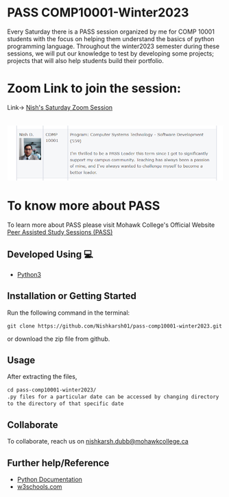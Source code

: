 # PASS COMP10001-Winter2023
Every Saturday there is a PASS session organized by me for COMP 10001 students with the focus on helping them understand the basics of python programming language. Throughout the winter2023 semester during these sessions, we will put our knowledge to test by developing some projects; projects that will also help students build their portfolio.

# Zoom Link to join the session:
Link-> [Nish's Saturday Zoom Session](https://mohawkcollege.zoom.us/j/95227377950?pwd=K29zTUFXNEZHSVVJS0QweE1LVWF2Zz09)  
<br><br>
![PASS Press Release Picture](./images/NishPass.png)

# To know more about PASS
To learn more about PASS please visit Mohawk College's Official Website [Peer Assisted Study Sessions (PASS)](https://www.mohawkcollege.ca/learning-support-centre/peer-assisted-study-sessions-pass)

## Developed Using 💻
+ [Python3](https://docs.python.org/)

## Installation or Getting Started
Run the following command in the terminal:

	git clone https://github.com/Nishkarsh01/pass-comp10001-winter2023.git
or download the zip file from github.
    

## Usage
After extracting the files,

    cd pass-comp10001-winter2023/
    .py files for a particular date can be accessed by changing directory to the directory of that specific date

## Collaborate
To collaborate, reach us on [nishkarsh.dubb@mohawkcollege.ca]()

## Further help/Reference
+ [Python Documentation](https://docs.python.org/)
+ [w3schools.com](https://www.w3schools.com/)
